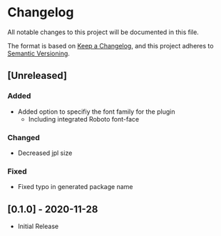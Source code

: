 # Changelog

All notable changes to this project will be documented in this file.

The format is based on [Keep a Changelog](https://keepachangelog.com/en/1.0.0/),
and this project adheres to [Semantic Versioning](https://semver.org/spec/v2.0.0.html).

## [Unreleased]

### Added

- Added option to specifiy the font family for the plugin
  - Including integrated Roboto font-face

### Changed

- Decreased jpl size

### Fixed

- Fixed typo in generated package name

## [0.1.0] - 2020-11-28

- Initial Release
